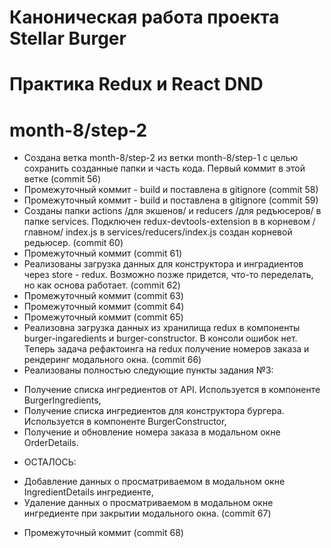 # Каноническая работа проекта Stellar Burger 
# Практика Redux и React DND
# month-8/step-2

* Создана ветка month-8/step-2 из ветки month-8/step-1 с целью сохранить созданные папки и часть кода. Первый коммит в этой ветке (commit 56)
* Промежуточный коммит - build и поставлена в gitignore (commit 58)
* Промежуточный коммит - build и поставлена в gitignore (commit 59)
* Созданы папки actions /для экшенов/ и reducers /для редъюсеров/ в папке services. Подключен redux-devtools-extension в в корневом /главном/ index.js
в  services/reducers/index.js создан корневой редьюсер. (commit 60)
* Промежуточный коммит (commit 61)
* Реализованы загрузка данных для конструктора и инградиентов через store - redux. Возможно позже придется, что-то переделать, но как основа работает. (commit 62)
* Промежуточный коммит (commit 63)
* Промежуточный коммит (commit 64)
* Промежуточный коммит (commit 65)
* Реализовна загрузка данных из хранилища redux в компоненты burger-ingaredients и burger-constructor. В консоли ошибок нет. Теперь задача рефактоинга на redux получение номеров заказа и рендеринг модального окна. (commit 66)
* Реализованы полностью следующие пункты задания №3:
- Получение списка ингредиентов от API. Используется в компоненте BurgerIngredients,
- Получение списка ингредиентов для конструктора бургера. Используется в компоненте BurgerConstructor,
- Получение и обновление номера заказа в модальном окне OrderDetails.
* ОСТАЛОСЬ: 
- Добавление данных о просматриваемом в модальном окне IngredientDetails ингредиенте,
- Удаление данных о просматриваемом в модальном окне ингредиенте при закрытии модального окна.
(commit 67)
* Промежуточный коммит (commit 68)